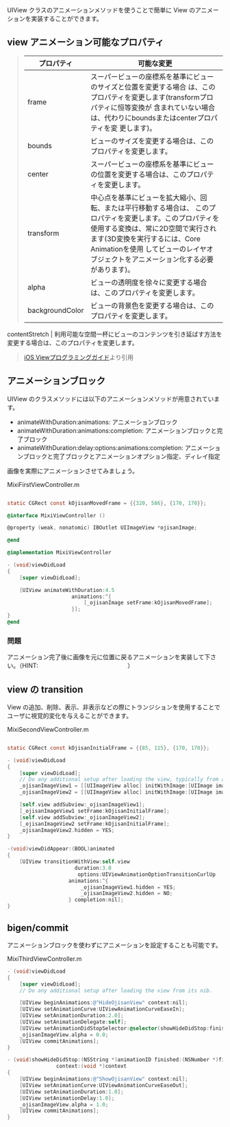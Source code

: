 UIView クラスのアニメーションメソッドを使うことで簡単に View のアニメーションを実装することができます。

## view アニメーション可能なプロパティ

> プロパティ | 可能な変更
> --- | ---
> frame | スーパービューの座標系を基準にビューのサイズと位置を変更する場合 は、このプロパティを変更します(transformプロパティに恒等変換が 含まれていない場合は、代わりにboundsまたはcenterプロパティを変 更します)。
> bounds | ビューのサイズを変更する場合は、このプロパティを変更します。
> center | スーパービューの座標系を基準にビューの位置を変更する場合は、このプロパティを変更します。
> transform | 中心点を基準にビューを拡大縮小、回転、または平行移動する場合は、 このプロパティを変更します。このプロパティを使用する変換は、常に2D空間で実行されます(3D変換を実行するには、Core Animationを使用 してビューのレイヤオブジェクトをアニメーション化する必要があります)。
> alpha | ビューの透明度を徐々に変更する場合は、このプロパティを変更します。
> backgroundColor | ビューの背景色を変更する場合は、このプロパティを変更します。
contentStretch | 利用可能な空間一杯にビューのコンテンツを引き延ばす方法を変更する場合は、このプロパティを変更します。
> 
> [iOS Viewプログラミングガイド](https://developer.apple.com/jp/devcenter/ios/library/documentation/ViewPG_iPhoneOS.pdf)より引用

## アニメーションブロック

UIView のクラスメソッドには以下のアニメーションメソッドが用意されています。
* animateWithDuration:animations: アニメーションブロック
* animateWithDuration:animations:completion: アニメーションブロックと完了ブロック
* animateWithDuration:delay:options:animations:completion: アニメーションブロックと完了ブロックとアニメーションオプション指定、ディレイ指定

画像を実際にアニメーションさせてみましょう。

MixiFirstViewController.m
```objective-c

static CGRect const kOjisanMovedFrame = {{320, 586}, {170, 170}};

@interface MixiViewController ()

@property (weak, nonatomic) IBOutlet UIImageView *ojisanImage;

@end

@implementation MixiViewController

- (void)viewDidLoad
{
    [super viewDidLoad];

    [UIView animateWithDuration:4.5
                     animations:^{
                         [_ojisanImage setFrame:kOjisanMovedFrame];
                     }];
}
@end

```

### 問題
アニメーション完了後に画像を元に位置に戻るアニメーションを実装して下さい。（HINT:<font color="#ffffff">アニメーションブロックのネスト</font>）

## view の transition
View の追加、削除、表示、非表示などの際にトランジションを使用することでユーザに視覚的変化を与えることができます。

MixiSecondViewController.m
```objective-c

static CGRect const kOjisanInitialFrame = {{85, 115}, {170, 170}};

- (void)viewDidLoad
{
    [super viewDidLoad];
	// Do any additional setup after loading the view, typically from a nib.
    _ojisanImageView1 = [[UIImageView alloc] initWithImage:[UIImage imageNamed:@"ojisan"]];
    _ojisanImageView2 = [[UIImageView alloc] initWithImage:[UIImage imageNamed:@"ojisan2"]];

    [self.view addSubview:_ojisanImageView1];
    [_ojisanImageView1 setFrame:kOjisanInitialFrame];
    [self.view addSubview:_ojisanImageView2];
    [_ojisanImageView2 setFrame:kOjisanInitialFrame];
    _ojisanImageView2.hidden = YES;
}

-(void)viewDidAppear:(BOOL)animated
{
    [UIView transitionWithView:self.view
                      duration:3.0
                       options:UIViewAnimationOptionTransitionCurlUp
                    animations:^{
                        _ojisanImageView1.hidden = YES;
                        _ojisanImageView2.hidden = NO;
                    } completion:nil];
}
```

## bigen/commit
アニメーションブロックを使わずにアニメーションを設定することも可能です。

MixiThirdViewController.m

```objective-c
- (void)viewDidLoad
{
    [super viewDidLoad];
    // Do any additional setup after loading the view from its nib.

    [UIView beginAnimations:@"HideOjisanView" context:nil];
    [UIView setAnimationCurve:UIViewAnimationCurveEaseIn];
    [UIView setAnimationDuration:2.0];
    [UIView setAnimationDelegate:self];
    [UIView setAnimationDidStopSelector:@selector(showHideDidStop:finished:context:)];
    _ojisanImageView.alpha = 0.0;
    [UIView commitAnimations];
}

- (void)showHideDidStop:(NSString *)animationID finished:(NSNumber *)finished
                context:(void *)context
{
    [UIView beginAnimations:@"ShowOjisanView" context:nil];
    [UIView setAnimationCurve:UIViewAnimationCurveEaseOut];
    [UIView setAnimationDuration:1.0];
    [UIView setAnimationDelay:1.0];
    _ojisanImageView.alpha = 1.0;
    [UIView commitAnimations];
}

```